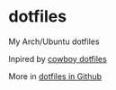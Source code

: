 # dotfiles
My Arch/Ubuntu dotfiles

Inpired by [cowboy dotfiles](https://github.com/cowboy/dotfiles)

More in [dotfiles in Github](https://dotfiles.github.io/)
